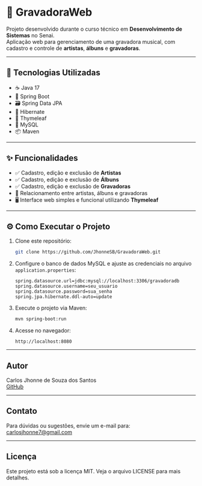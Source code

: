 # 🎵 GravadoraWeb

Projeto desenvolvido durante o curso técnico em **Desenvolvimento de Sistemas** no Senai.  
Aplicação web para gerenciamento de uma gravadora musical, com cadastro e controle de **artistas**, **álbuns** e **gravadoras**.

---

## 🚀 Tecnologias Utilizadas

- ☕ Java 17  
- 🌱 Spring Boot  
- 🗃️ Spring Data JPA  
- 🔄 Hibernate  
- 🧩 Thymeleaf  
- 🐬 MySQL  
- 📦 Maven  

---

## ✨ Funcionalidades

- ✅ Cadastro, edição e exclusão de **Artistas**  
- ✅ Cadastro, edição e exclusão de **Álbuns**  
- ✅ Cadastro, edição e exclusão de **Gravadoras**  
- 🔗 Relacionamento entre artistas, álbuns e gravadoras  
- 🖥️ Interface web simples e funcional utilizando **Thymeleaf**

---

## ⚙️ Como Executar o Projeto

1. Clone este repositório:
   ```bash
   git clone https://github.com/JhonneSB/GravadoraWeb.git
   
   ```

2. Configure o banco de dados MySQL e ajuste as credenciais no arquivo `application.properties`:
   ```properties
   spring.datasource.url=jdbc:mysql://localhost:3306/gravadoradb
   spring.datasource.username=seu_usuario
   spring.datasource.password=sua_senha
   spring.jpa.hibernate.ddl-auto=update
   ```

3. Execute o projeto via Maven:
   ```bash
   mvn spring-boot:run
   ```

4. Acesse no navegador:
   ```
   http://localhost:8080
   ```

---

## Autor

Carlos Jhonne de Souza dos Santos  
[GitHub](https://github.com/JhonneSB)  

---

## Contato

Para dúvidas ou sugestões, envie um e-mail para: carlosjhonne7@gmail.com

---

## Licença

Este projeto está sob a licença MIT. Veja o arquivo LICENSE para mais detalhes.
